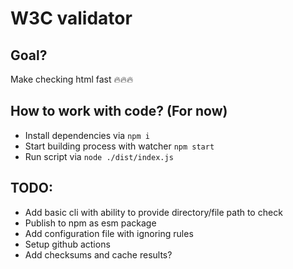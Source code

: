 # W3C validator

## Goal?

Make checking html fast 🔥🔥🔥

## How to work with code? (For now)

- Install dependencies via `npm i`
- Start building process with watcher `npm start`
- Run script via `node ./dist/index.js`

## TODO:

- Add basic cli with ability to provide directory/file path to check
- Publish to npm as esm package
- Add configuration file with ignoring rules
- Setup github actions
- Add checksums and cache results?
